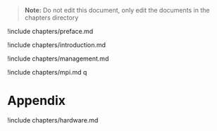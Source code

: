 
> **Note:** Do not edit this document, only edit the documents in the
> chapters directory

!include chapters/preface.md

!include chapters/introduction.md

!include chapters/management.md

!include chapters/mpi.md
q
# Appendix

!include chapters/hardware.md
